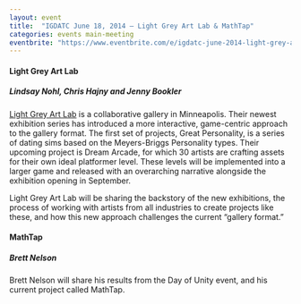 ```yaml
---
layout: event
title:  "IGDATC June 18, 2014 – Light Grey Art Lab & MathTap"
categories: events main-meeting
eventbrite: "https://www.eventbrite.com/e/igdatc-june-2014-light-grey-art-lab-tickets-11887378469"
---
```


#### Light Grey Art Lab
##### Lindsay Nohl, Chris Hajny and Jenny Bookler

[Light Grey Art Lab](http://lightgreyartlab.com/) is a collaborative gallery in Minneapolis. Their newest exhibition series has introduced a more interactive, game-centric approach to the gallery format. The first set of projects, Great Personality, is a series of dating sims based on the Meyers-Briggs Personality types. Their upcoming project is Dream Arcade, for which 30 artists are crafting assets for their own ideal platformer level. These levels will be implemented into a larger game and released with an overarching narrative alongside the exhibition opening in September.

Light Grey Art Lab will be sharing the backstory of the new exhibitions, the process of working with artists from all industries to create projects like these, and how this new approach challenges the current “gallery format.”


#### MathTap
##### Brett Nelson

Brett Nelson will share his results from the Day of Unity event, and his current project called MathTap.

